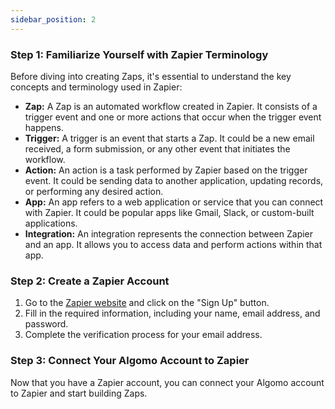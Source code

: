 ```yaml
---
sidebar_position: 2
---
```


### Step 1: Familiarize Yourself with Zapier Terminology

Before diving into creating Zaps, it's essential to understand the key concepts and terminology used in Zapier:

- **Zap:** A Zap is an automated workflow created in Zapier. It consists of a trigger event and one or more actions that occur when the trigger event happens.
- **Trigger:** A trigger is an event that starts a Zap. It could be a new email received, a form submission, or any other event that initiates the workflow.
- **Action:** An action is a task performed by Zapier based on the trigger event. It could be sending data to another application, updating records, or performing any desired action.
- **App:** An app refers to a web application or service that you can connect with Zapier. It could be popular apps like Gmail, Slack, or custom-built applications.
- **Integration:** An integration represents the connection between Zapier and an app. It allows you to access data and perform actions within that app.

### Step 2: Create a Zapier Account

1. Go to the [Zapier website](https://www.zapier.com) and click on the "Sign Up" button.
2. Fill in the required information, including your name, email address, and password.
3. Complete the verification process for your email address.

### Step 3: Connect Your Algomo Account to Zapier

Now that you have a Zapier account, you can connect your Algomo account to Zapier and start building Zaps.

